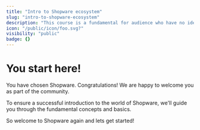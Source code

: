 ```yaml
---
title: "Intro to Shopware ecosystem"
slug: "intro-to-shopware-ecosystem"
description: "This course is a fundamental for audience who have no idea about ecommerce word."
icon: "/public/icon/foo.svg?" 
visibility: "public"
badge: {}
---
```


# You start here!

You have chosen Shopware.  Congratulations! We are happy to welcome you as part of the community.

To ensure a successful introduction to the world of Shopware, we'll guide you through the fundamental concepts and basics.

So welcome to Shopware again and lets get started!